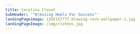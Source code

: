 ```yaml
---
title: Carolina Closet
SubHeader: '"Dressing Heels For Success"'
landingPageimage: 1392157777_blowing-rock-wallpaper-1.jpg
landingPageImage: /img/clothes.jpg
---
```

